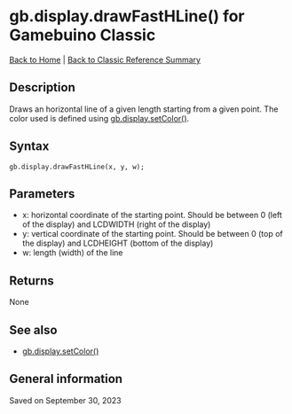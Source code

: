 
# gb.display.drawFastHLine() for Gamebuino Classic

[Back to Home](./../../../README.MD) | [Back to Classic Reference Summary](./README.MD)

## Description

Draws an horizontal line of a given length starting from a given point. The color used is defined using [gb.display.setColor()](./gb-display-setColor.md).

## Syntax

```
gb.display.drawFastHLine(x, y, w);
```

## Parameters

- x: horizontal coordinate of the starting point. Should be between 0 (left of the display) and LCDWIDTH (right of the display)
- y: vertical coordinate of the starting point. Should be between 0 (top of the display) and LCDHEIGHT (bottom of the display)
- w: length (width) of the line

## Returns

None

## See also

- [gb.display.setColor()](./gb-display-setColor.md)

## General information

Saved on September 30, 2023
